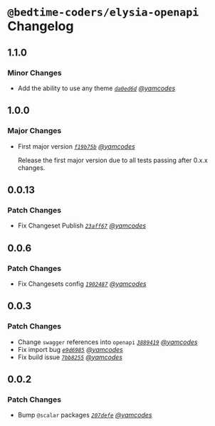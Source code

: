 # `@bedtime-coders/elysia-openapi` Changelog

## 1.1.0

### Minor Changes

- Add the ability to use any theme _[`da0ed6d`](https://github.com/bedtime-coders/elysia-openapi/commit/da0ed6d08193da02294acdc67081679fd53fa358) [@yamcodes](https://github.com/yamcodes)_

## 1.0.0

### Major Changes

- First major version _[`f19b75b`](https://github.com/bedtime-coders/elysia-openapi/commit/f19b75b5e42cffb7b4768acab959f77f64aee5a2) [@yamcodes](https://github.com/yamcodes)_

  Release the first major version due to all tests passing after 0.x.x changes.

## 0.0.13

### Patch Changes

- Fix Changeset Publish _[`23aff67`](https://github.com/bedtime-coders/elysia-openapi/commit/23aff67e1eed4547fe1f358a2b13a22fb41a111a) [@yamcodes](https://github.com/yamcodes)_

## 0.0.6

### Patch Changes

- Fix Changesets config _[`1902487`](https://github.com/bedtime-coders/elysia-openapi/commit/19024872c91abf1d2d7b9bd006874eb0af85777e) [@yamcodes](https://github.com/yamcodes)_

## 0.0.3

### Patch Changes

- Change `swagger` references into `openapi` _[`3889419`](https://github.com/bedtime-coders/elysia-openapi/commit/388941913a3dff6dc904016d408eec21376a8958) [@yamcodes](https://github.com/yamcodes)_
- Fix import bug _[`e9d6985`](https://github.com/bedtime-coders/elysia-openapi/commit/e9d69855ec040ded217ebff0e7b6abbbb5800b83) [@yamcodes](https://github.com/yamcodes)_
- Fix build issue _[`7bb8255`](https://github.com/bedtime-coders/elysia-openapi/commit/7bb8255d8dc9f5829d408425208af6e92874f13a) [@yamcodes](https://github.com/yamcodes)_

## 0.0.2

### Patch Changes

- Bump `@scalar` packages _[`207defe`](https://github.com/bedtime-coders/elysia-openapi/commit/207defe0c7985905fbc731c22fdd570388490ddf) [@yamcodes](https://github.com/yamcodes)_

